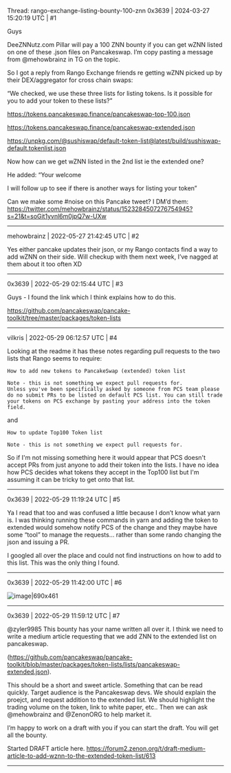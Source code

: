 Thread: rango-exchange-listing-bounty-100-znn
0x3639 | 2024-03-27 15:20:19 UTC | #1

Guys

DeeZNNutz.com Pillar will pay a 100 ZNN bounty if you can get wZNN listed on one of these .json files on Pancakeswap.  I’m copy pasting a message from @mehowbrainz in TG on the topic.  


So I got a reply from Rango Exchange friends re getting wZNN picked up by their DEX/aggregator for cross chain swaps:

“We checked, we use these three lists for listing tokens. Is it possible for you to add your token to these lists?”

https://tokens.pancakeswap.finance/pancakeswap-top-100.json

https://tokens.pancakeswap.finance/pancakeswap-extended.json

https://unpkg.com/@sushiswap/default-token-list@latest/build/sushiswap-default.tokenlist.json

Now how can we get wZNN listed in the 2nd list ie the extended one?

He added: “Your welcome

I will follow up to see if there is another ways for listing your token”

Can we make some #noise on this Pancake tweet? I DM’d them: https://twitter.com/mehowbrainz/status/1523284507276754945?s=21&t=soGit1yvnl6m0jpQ7w-UXw

-------------------------

mehowbrainz | 2022-05-27 21:42:45 UTC | #2

Yes either pancake updates their json, or my Rango contacts find a way to add wZNN on their side. Will checkup with them next week, I’ve nagged at them about it too often XD

-------------------------

0x3639 | 2022-05-29 02:15:44 UTC | #3

Guys - I found the link which I think explains how to do this.  

https://github.com/pancakeswap/pancake-toolkit/tree/master/packages/token-lists

-------------------------

vilkris | 2022-05-29 06:12:57 UTC | #4

Looking at the readme it has these notes regarding pull requests to the two lists that Rango seems to require:

```
How to add new tokens to PancakeSwap (extended) token list

Note - this is not something we expect pull requests for.
Unless you've been specifically asked by someone from PCS team please do no submit PRs to be listed on default PCS list. You can still trade your tokens on PCS exchange by pasting your address into the token field.
```

and

```
How to update Top100 Token list

Note - this is not something we expect pull requests for.
```
So if I'm not missing something here it would appear that PCS doesn't accept PRs from just anyone to add their token into the lists. I have no idea how PCS decides what tokens they accept in the Top100 list but I'm assuming it can be tricky to get onto that list.

-------------------------

0x3639 | 2022-05-29 11:19:24 UTC | #5

Ya I read that too and was confused a little because I don’t know what yarn is.  I was thinking running these commands in yarn and adding the token to extended would somehow notify PCS of the change and they maybe have some “tool” to manage the requests… rather than some rando changing the json and issuing a PR.  

I googled all over the place and could not find instructions on how to add to this list.  This was the only thing I found.

-------------------------

0x3639 | 2022-05-29 11:42:00 UTC | #6

![image|690x461](upload://eRNWhBVthuVpxeVHoRfP0rzfG8G.jpeg)

-------------------------

0x3639 | 2022-05-29 11:59:12 UTC | #7

@zyler9985 This bounty has your name written all over it.  I think we need to write a medium article requesting that we add ZNN to the extended list on pancakeswap.  

(https://github.com/pancakeswap/pancake-toolkit/blob/master/packages/token-lists/lists/pancakeswap-extended.json). 

This should be a short and sweet article.  Something that can be read quickly.  Target audience is the Pancakeswap devs.  We should explain the proejct, and request addition to the extended list.  We should highlight the trading volume on the token, link to white paper, etc..  Then we can ask @mehowbrainz and @ZenonORG to help market it.  

I’m happy to work on a draft with you if you can start the draft.  You will get all the bounty.

Started DRAFT article here.  https://forum2.zenon.org/t/draft-medium-article-to-add-wznn-to-the-extended-token-list/613

-------------------------

